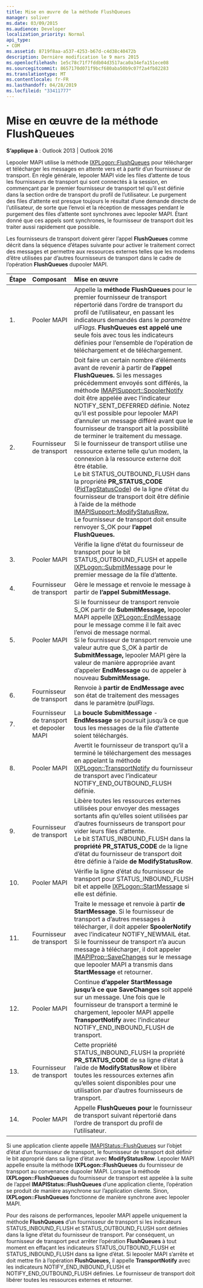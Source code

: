 ```yaml
---
title: Mise en œuvre de la méthode FlushQueues
manager: soliver
ms.date: 03/09/2015
ms.audience: Developer
localization_priority: Normal
api_type:
- COM
ms.assetid: 8719f8aa-a537-4253-b67d-c4d38c40472b
description: Dernière modification le 9 mars 2015
ms.openlocfilehash: 1e5c78c71f7fddb04d3517aca0a34efa151ece08
ms.sourcegitcommit: 8657170d071f9bcf680aba50b9c07f2a4fb82283
ms.translationtype: MT
ms.contentlocale: fr-FR
ms.lasthandoff: 04/28/2019
ms.locfileid: "33411777"
---
```

# <a name="implementing-the-flushqueues-method"></a>Mise en œuvre de la méthode FlushQueues

  
  
**S’applique à** : Outlook 2013 | Outlook 2016 
  
Lepooler MAPI utilise la méthode [IXPLogon::FlushQueues](ixplogon-flushqueues.md) pour télécharger et télécharger les messages en attente vers et à partir d’un fournisseur de transport. En règle générale, lepooler MAPI vide les files d’attente de tous les fournisseurs de transport qui sont connectés à la session, en commençant par le premier fournisseur de transport tel qu’il est définie dans la section ordre de transport du profil de l’utilisateur. Le purgement des files d’attente est presque toujours le résultat d’une demande directe de l’utilisateur, de sorte que l’envoi et la réception de messages pendant le purgement des files d’attente sont synchrones avec lepooler MAPI. Étant donné que ces appels sont synchrones, le fournisseur de transport doit les traiter aussi rapidement que possible. 
  
Les fournisseurs de transport doivent gérer l’appel **FlushQueues** comme décrit dans la séquence d’étapes suivante pour activer le traitement correct des messages et permettre aux ressources externes telles que les modems d’être utilisées par d’autres fournisseurs de transport dans le cadre de l’opération **FlushQueues** dupooler MAPI. 
  
|**Étape**|**Composant**|**Mise en œuvre**|
|:-----|:-----|:-----|
|1.  <br/> |Pooler MAPI  <br/> |Appelle la **méthode FlushQueues** pour le premier fournisseur de transport répertorié dans l’ordre de transport du profil de l’utilisateur, en passant les indicateurs demandés dans le _paramètre ulFlags._ **FlushQueues est appelé une** seule fois avec tous les indicateurs définies pour l’ensemble de l’opération de téléchargement et de téléchargement.  <br/> |
|2.  <br/> |Fournisseur de transport  <br/> |Doit faire un certain nombre d’éléments avant de revenir à partir de **l’appel FlushQueues.** Si les messages précédemment envoyés sont différés, la méthode [IMAPISupport::SpoolerNotify](imapisupport-spoolernotify.md) doit être appelée avec l’indicateur NOTIFY_SENT_DEFERRED définie. Notez qu’il est possible pour lepooler MAPI d’annuler un message différé avant que le fournisseur de transport ait la possibilité de terminer le traitement du message.  <br/> Si le fournisseur de transport utilise une ressource externe telle qu’un modem, la connexion à la ressource externe doit être établie.  <br/> Le bit STATUS_OUTBOUND_FLUSH dans la propriété **PR_STATUS_CODE** ([PidTagStatusCode](pidtagstatuscode-canonical-property.md)) de la ligne d’état du fournisseur de transport doit être définie à l’aide de la méthode [IMAPISupport::ModifyStatusRow.](imapisupport-modifystatusrow.md)  <br/> Le fournisseur de transport doit ensuite renvoyer S_OK pour **l’appel FlushQueues.**  <br/> |
|3.  <br/> |Pooler MAPI  <br/> |Vérifie la ligne d’état du fournisseur de transport pour le bit STATUS_OUTBOUND_FLUSH et appelle [IXPLogon::SubmitMessage](ixplogon-submitmessage.md) pour le premier message de la file d’attente.  <br/> |
|4.  <br/> |Fournisseur de transport  <br/> |Gère le message et renvoie le message à partir de **l’appel SubmitMessage.**  <br/> |
|5.  <br/> |Pooler MAPI  <br/> |Si le fournisseur de transport renvoie S_OK partir de **SubmitMessage,** lepooler MAPI appelle [IXPLogon::EndMessage](ixplogon-endmessage.md) pour le message comme il le fait avec l’envoi de message normal.  <br/> Si le fournisseur de transport renvoie une valeur autre que S_OK à partir de **SubmitMessage,** lepooler MAPI gère la valeur de manière appropriée avant d’appeler **EndMessage** ou de appeler à nouveau **SubmitMessage.**  <br/> |
|6.  <br/> |Fournisseur de transport  <br/> |Renvoie à **partir de EndMessage avec** son état de traitement des messages dans le paramètre _lpulFlags._  <br/> |
|7.  <br/> |Fournisseur de transport et depooler MAPI  <br/> |La **boucle SubmitMessage** -  **EndMessage** se poursuit jusqu’à ce que tous les messages de la file d’attente soient téléchargés.  <br/> |
|8.  <br/> |Pooler MAPI  <br/> |Avertit le fournisseur de transport qu’il a terminé le téléchargement des messages en appelant la méthode [IXPLogon::TransportNotify](ixplogon-transportnotify.md) du fournisseur de transport avec l’indicateur NOTIFY_END_OUTBOUND_FLUSH définie.  <br/> |
|9.  <br/> |Fournisseur de transport  <br/> |Libère toutes les ressources externes utilisées pour envoyer des messages sortants afin qu’elles soient utilisées par d’autres fournisseurs de transport pour vider leurs files d’attente.  <br/> Le bit STATUS_INBOUND_FLUSH dans la **propriété PR_STATUS_CODE** de la ligne d’état du fournisseur de transport doit être définie à l’aide **de ModifyStatusRow**.  <br/> |
|10.  <br/> |Pooler MAPI  <br/> |Vérifie la ligne d’état du fournisseur de transport pour STATUS_INBOUND_FLUSH bit et appelle [IXPLogon::StartMessage](ixplogon-startmessage.md) si elle est définie.  <br/> |
|11.  <br/> |Fournisseur de transport  <br/> |Traite le message et renvoie à partir **de StartMessage**. Si le fournisseur de transport a d’autres messages à télécharger, il doit appeler **SpoolerNotify** avec l’indicateur NOTIFY_NEWMAIL état.  <br/> Si le fournisseur de transport n’a aucun message à télécharger, il doit appeler [IMAPIProp::SaveChanges](imapiprop-savechanges.md) sur le message que lepooler MAPI a transmis dans **StartMessage** et retourner.  <br/> |
|12.  <br/> |Pooler MAPI  <br/> |Continue **d’appeler StartMessage** **jusqu’à ce que SaveChanges** soit appelé sur un message. Une fois que le fournisseur de transport a terminé le chargement, lepooler MAPI appelle **TransportNotify** avec l’indicateur NOTIFY_END_INBOUND_FLUSH de transport.  <br/> |
|13.  <br/> |Fournisseur de transport  <br/> |Cette propriété STATUS_INBOUND_FLUSH la propriété **PR_STATUS_CODE** de sa ligne d’état à l’aide de **ModifyStatusRow** et libère toutes les ressources externes afin qu’elles soient disponibles pour une utilisation par d’autres fournisseurs de transport.  <br/> |
|14.  <br/> |Pooler MAPI  <br/> |Appelle **FlushQueues pour** le fournisseur de transport suivant répertorié dans l’ordre de transport du profil de l’utilisateur.  <br/> |
   
Si une application cliente appelle [IMAPIStatus::FlushQueues](imapistatus-flushqueues.md) sur l’objet d’état d’un fournisseur de transport, le fournisseur de transport doit définir le bit approprié dans sa ligne d’état avec **ModifyStatusRow**. Lepooler MAPI appelle ensuite la méthode **IXPLogon::FlushQueues** du fournisseur de transport au convenance dupooler MAPI. Lorsque la méthode **IXPLogon::FlushQueues** du fournisseur de transport est appelée à la suite de l’appel **IMAPIStatus::FlushQueues** d’une application cliente, l’opération se produit de manière asynchrone sur l’application cliente. Sinon, **IXPLogon::FlushQueues** fonctionne de manière synchrone avec lepooler MAPI. 
  
Pour des raisons de performances, lepooler MAPI appelle uniquement la méthode **FlushQueues** d’un fournisseur de transport si les indicateurs STATUS_INBOUND_FLUSH et STATUS_OUTBOUND_FLUSH sont définies dans la ligne d’état du fournisseur de transport. Par conséquent, un fournisseur de transport peut arrêter l’opération **FlushQueues** à tout moment en effaçant les indicateurs STATUS_OUTBOUND_FLUSH et STATUS_INBOUND_FLUSH dans sa ligne d’état. Si lepooler MAPI s’arrête et doit mettre fin à l’opération **FlushQueues,** il appelle **TransportNotify** avec les indicateurs NOTIFY_END_INBOUND_FLUSH et NOTIFY_END_OUTBOUND_FLUSH définies. Le fournisseur de transport doit libérer toutes les ressources externes et retourner. 
  

